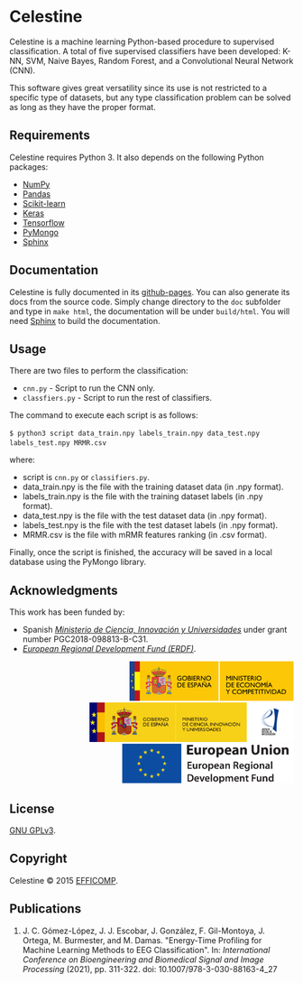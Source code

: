 # Celestine

Celestine is a machine learning Python-based procedure to supervised classification. A total of five 
supervised classifiers have been developed: K-NN, SVM, Naive Bayes, Random Forest, and a Convolutional 
Neural Network (CNN).

This software gives great versatility since its use is not restricted to a specific type of datasets, 
but any type classification problem can be solved as long as they have the proper format.

## Requirements

Celestine requires Python 3. It also depends on the following Python packages:

* [NumPy](https://numpy.org/doc/stable/)
* [Pandas](https://pandas.pydata.org/docs/)
* [Scikit-learn](https://scikit-learn.org/stable/)
* [Keras](https://keras.io/)
* [Tensorflow](https://www.tensorflow.org/)
* [PyMongo](https://pymongo.readthedocs.io/en/stable/)
* [Sphinx](https://www.sphinx-doc.org/en/master/)

## Documentation

Celestine is fully documented in its [github-pages](https://efficomp.github.io/Celestine/). You can also generate
its docs from the source code. Simply change directory to the `doc` subfolder and type in 
`make html`, the documentation will be under `build/html`. You will need 
[Sphinx](https://www.sphinx-doc.org/en/master/) to build the documentation.

## Usage

There are two files to perform the classification:
* `cnn.py` - Script to run the CNN only.
* `classfiers.py` - Script to run the rest of classifiers.

The command to execute each script is as follows:

`$ python3 script data_train.npy labels_train.npy data_test.npy labels_test.npy MRMR.csv` 

where:
* script is `cnn.py` or `classifiers.py`.
* data_train.npy is the file with the training dataset data (in .npy format).
* labels_train.npy is the file with the training dataset labels (in .npy format).
* data_test.npy is the file with the test dataset data (in .npy format).
* labels_test.npy is the file with the test dataset labels (in .npy format).
* MRMR.csv is the file with mRMR features ranking (in .csv format).

Finally, once the script is finished, the accuracy will be saved in a local database using the PyMongo library.

## Acknowledgments

This work has been funded by:

* Spanish [*Ministerio de Ciencia, Innovación y Universidades*](https://www.ciencia.gob.es/) under grant number PGC2018-098813-B-C31.
* [*European Regional Development Fund (ERDF)*](https://ec.europa.eu/regional_policy/en/funding/erdf/).

<div style="text-align: right">
  <img src="https://raw.githubusercontent.com/efficomp/Hpmoon/main/docs/logos/mineco.png" height="70">
  <a href="https://www.ciencia.gob.es/">
    <img src="https://raw.githubusercontent.com/efficomp/Hpmoon/main/docs/logos/miciu.jpg" height="70">
  </a>
  <a href="https://ec.europa.eu/regional_policy/en/funding/erdf/">
    <img src="https://raw.githubusercontent.com/efficomp/Hpmoon/main/docs/logos/erdf.png" height="70">
  </a>
</div>

## License

[GNU GPLv3](https://www.gnu.org/licenses/gpl-3.0.md).

## Copyright

Celestine © 2015 [EFFICOMP](https://atcproyectos.ugr.es/efficomp/).

## Publications

1. J. C. Gómez-López, J. J. Escobar, J. González, F. Gil-Montoya, J. Ortega, M. Burmester, and M. Damas.
"Energy-Time Profiling for Machine Learning Methods to EEG Classification". In: *International Conference on 
Bioengineering and Biomedical Signal and Image Processing* (2021), pp. 311-322. doi: 10.1007/978-3-030-88163-4_27